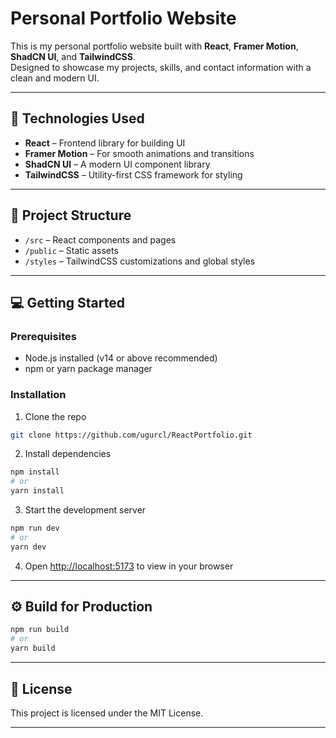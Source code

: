
# Personal Portfolio Website

This is my personal portfolio website built with **React**, **Framer Motion**, **ShadCN UI**, and **TailwindCSS**.  
Designed to showcase my projects, skills, and contact information with a clean and modern UI.

---

## 🚀 Technologies Used

- **React** – Frontend library for building UI
- **Framer Motion** – For smooth animations and transitions
- **ShadCN UI** – A modern UI component library
- **TailwindCSS** – Utility-first CSS framework for styling

---

## 📂 Project Structure

- `/src` – React components and pages
- `/public` – Static assets
- `/styles` – TailwindCSS customizations and global styles

---

## 💻 Getting Started

### Prerequisites

- Node.js installed (v14 or above recommended)
- npm or yarn package manager

### Installation

1. Clone the repo  
```bash
git clone https://github.com/ugurcl/ReactPortfolio.git
```

2. Install dependencies  
```bash
npm install
# or
yarn install
```

3. Start the development server  
```bash
npm run dev
# or
yarn dev
```

4. Open [http://localhost:5173](http://localhost:5173) to view in your browser

---

## ⚙️ Build for Production

```bash
npm run build
# or
yarn build
```

---


## 📄 License

This project is licensed under the MIT License.

---
